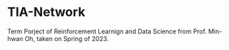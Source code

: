 # TIA-Network
Term Porject of Reinforcement Learnign and Data Science from Prof. Min-hwan Oh, taken on Spring of 2023.

